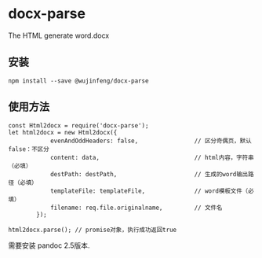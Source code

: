 # docx-parse
The HTML generate word.docx

## 安装

```
npm install --save @wujinfeng/docx-parse
```

## 使用方法


```
const Html2docx = require('docx-parse');
let html2docx = new Html2docx({
            evenAndOddHeaders: false,                // 区分奇偶页，默认false：不区分
            content: data,                           // html内容，字符串（必填）
            destPath: destPath,                      // 生成的word输出路径（必填）
            templateFile: templateFile,              // word模板文件（必填）
            filename: req.file.originalname,         // 文件名
        });

html2docx.parse(); // promise对象，执行成功返回true

```

需要安装 pandoc 2.5版本.

